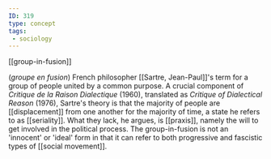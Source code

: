 ```yaml
---
ID: 319
type: concept
tags: 
 - sociology
---
```


[[group-in-fusion]]

 (*groupe en
fusion*) French philosopher [[Sartre, Jean-Paul]]'s term for a group
of people united by a common purpose. A crucial component of *Critique de la Raison Dialectique* (1960), translated as *Critique of Dialectical
Reason* (1976), Sartre's theory is that the majority of people are
[[displacement]] from one
another for the majority of time, a state he refers to as
[[seriality]]. What they
lack, he argues, is
[[praxis]], namely the will
to get involved in the political process. The group-in-fusion is not an
'innocent' or 'ideal' form in that it can refer to both progressive and
fascistic types of [[social movement]].
